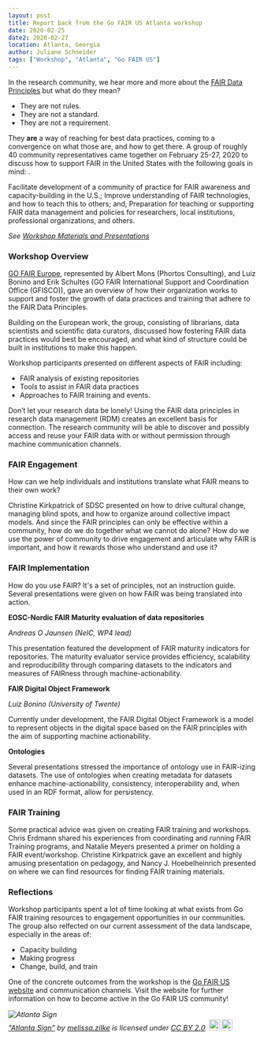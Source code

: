 ```yaml
---
layout: post
title: Report back from the Go FAIR US Atlanta workshop
date: 2020-02-25
date2: 2020-02-27
location: Atlanta, Georgia
author: Juliane Schneider
tags: ["Workshop", "Atlanta", "Go FAIR US"]
---
```


In the research community, we hear more and more about the  [FAIR Data Principles](https://www.force11.org/group/fairgroup/fairprinciples) but what do they mean?

- They are not rules.
- They are not a standard.
- They are not a requirement.

They **are** a way of reaching for best data practices, coming to a convergence on what those are, and how to get there. A group of roughly 40 community representatives came together on February 25-27, 2020 to discuss how to support FAIR in the United States with the following goals in mind: .


Facilitate development of a community of practice for FAIR awareness and capacity-building in the U.S.;
Improve understanding of FAIR technologies, and how to teach this to others; and,
Preparation for teaching or supporting FAIR data management and policies for researchers, local institutions, professional organizations, and others.

_See [Workshop Materials and Presentations](https://drive.google.com/drive/folders/1Ijdvq7m4ZBcjTNL6DTRBUchP1XIHlpti)_

### Workshop Overview

[GO FAIR Europe](https://www.go-fair.org/), represented by Albert Mons (Phortos Consulting), and Luiz Bonino and Erik Schultes (GO FAIR International Support and Coordination Office (GFISCO)), gave an overview of how their organization works to support and foster the growth of data practices and training that adhere to the FAIR Data Principles.

Building on the European work, the group, consisting of librarians, data scientists and scientific data curators, discussed how fostering FAIR data practices would best be encouraged, and what kind of structure could be built in institutions to make this happen.

Workshop participants presented on different aspects of FAIR including:


- FAIR analysis of existing repositories
- Tools to assist in FAIR data practices
- Approaches to FAIR training and events.

Don’t let your research data be lonely! Using the FAIR data principles in research data management (RDM) creates an excellent basis for connection. The research community  will be able to discover and possibly access and reuse your FAIR data with or without permission through machine communication channels.

### FAIR Engagement

How can we help individuals and institutions translate what FAIR means to their own work?

Christine Kirkpatrick of SDSC presented on how to drive cultural change, managing blind spots, and how to organize around collective impact models. And since the FAIR principles can only be effective within a community, how do we do together what we cannot do alone? How do we use the power of community to drive engagement and articulate why FAIR is important, and how it rewards those who understand and use it?


### FAIR Implementation

How do you use FAIR? It's a set of principles, not an instruction guide. Several presentations were given on how FAIR was being translated into action.

**EOSC-Nordic FAIR Maturity evaluation of data repositories**

*Andreas O Jaunsen (NeIC, WP4 lead)*

This presentation featured the development of FAIR maturity indicators for repositories. The maturity evaluator service provides efficiency, scalability
and reproducibility through comparing datasets to the indicators and measures of FAIRness through machine-actionability.

**FAIR Digital Object Framework**

*Luiz Bonino (University of Twente)*

Currently under development, the FAIR Digital Object Framework is a model to represent objects in the digital space based on the FAIR principles  with the aim of supporting machine actionability.

**Ontologies**

Several presentations stressed the importance of ontology use in FAIR-izing datasets. The use of ontologies when creating metadata for datasets enhance machine-actionability, consistency, interoperability and, when used in an RDF format, allow for persistency.


### FAIR Training

Some practical advice was given on creating FAIR training and workshops.
Chris Erdmann shared his experiences from coordinating and running FAIR Training programs, and Natalie Meyers presented a primer on holding a FAIR event/workshop. Christine Kirkpatrick gave an excellent and highly amusing presentation on pedagogy, and Nancy J. Hoebelheinrich presented on where we can find resources for finding FAIR training materials.

### Reflections

Workshop participants spent a lot of time looking at what exists from Go FAIR training resources to engagement opportunities in our communities. The group also relfected on our current assessment of the data landscape, especially in the areas of:

 - Capacity building
 - Making progress
 - Change, build, and train

One of the concrete outcomes from the workshop is the [Go FAIR US website](http://www.gofair.us/) and communication channels. Visit the website for further information on how to become active in the Go FAIR US community!

<p style="font-size: 0.9rem;font-style: italic;"><img style="display: block;" src="https://live.staticflickr.com/8720/17011081887_2552773e86_b.jpg" alt="Atlanta Sign"><a href="https://www.flickr.com/photos/131901977@N02/17011081887">"Atlanta Sign"</a><span> by <a href="https://www.flickr.com/photos/131901977@N02">melissa.zilke</a></span> is licensed under <a href="https://creativecommons.org/licenses/by/2.0/?ref=ccsearch&atype=html" style="margin-right: 5px;">CC BY 2.0</a><a href="https://creativecommons.org/licenses/by/2.0/?ref=ccsearch&atype=html" target="_blank" rel="noopener noreferrer" style="display: inline-block;white-space: none;margin-top: 2px;margin-left: 3px;height: 22px !important;"><img style="height: inherit;margin-right: 3px;display: inline-block;" src="https://search.creativecommons.org/static/img/cc_icon.svg" /><img style="height: inherit;margin-right: 3px;display: inline-block;" src="https://search.creativecommons.org/static/img/cc-by_icon.svg" /></a></p>
